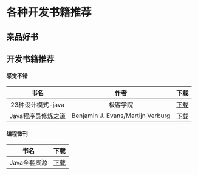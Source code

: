 # 各种开发书籍推荐

## 亲品好书

## 开发书籍推荐

#### 感觉不错

|书名|作者|下载|
|:---:|:---:|:---:|
|23种设计模式-java|极客学院|[下载](https://github.com/BrucePhoebus/developer-note/tree/big-file/资源积累/资源/书籍/开发类/后端/23种设计模式-java.pdf)|
|Java程序员修炼之道|Benjamin J. Evans/Martijn Verburg|[下载](https://github.com/BrucePhoebus/developer-note/tree/big-file/资源积累/资源/书籍/开发类/后端/Java程序员修炼之道.pdf)|

#### 编程微刊

|书名|下载|
|:---:|:---:|
|Java全套资源|[下载](https://pan.baidu.com/s/1hAYld_JW-x46JSg07K53dw)|
